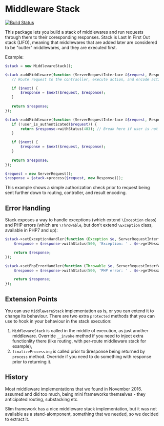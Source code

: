 # Middleware Stack

[![Build Status](https://travis-ci.org/activecollab/middlewarestack.svg?branch=master)](https://travis-ci.org/activecollab/middlewarestack)

This package lets you build a stack of middlewares and run requests through them to their coresponding responses. Stack is Last In First Out stack (LIFO), meaning that middlewares that are added later are considered to be "outter" middlewares, and they are executed first.  

Example:

```php
$stack = new MiddlewareStack();

$stack->addMiddleware(function (ServerRequestInterface &$request, ResponseInterface $response, callable $next = null) {
   // Route request to the contraoller, execute action, and encode action result to response

   if ($next) {
       $response = $next($request, $response);
   }
   
   return $response;
});

$stack->addMiddleware(function (ServerRequestInterface &$request, ResponseInterface $response, callable $next = null) {
   if (!user_is_authenticated($request)) {
       return $response->withStatus(403); // Break here if user is not authenticated
   }

   if ($next) {
       $response = $next($request, $response);
   }
   
   return $response;
});

$request = new ServerRequest();
$response = $stack->process($request, new Response());
```

This example shows a simple authorization check prior to request being sent further down to routing, controller, and result encoding.
 
## Error Handling

Stack exposes a way to handle exceptions (which extend `\Exception` class) and PHP errors (which are `\Throwable`, but don't extend `\Exception` class, available in PHP7 and up):

```php
$stack->setExceptionHandler(function (Exception $e, ServerRequestInterface &$request, ResponseInterface $response) {
    $response = $response->withStatus(500, 'Exception: ' . $e->getMessage());

    return $response;
});

$stack->setPhpErrorHandler(function (Throwable $e, ServerRequestInterface &$request, ResponseInterface $response) {
    $response = $response->withStatus(500, 'PHP error: ' . $e->getMessage());

    return $response;
});
```

## Extension Points

You can use `MiddlewareStack` implementation as is, or you can extend it to change its behaviour. There are two extra `protected` methods that you can use to hook in your behaviour in the stack execution:

1. `MiddlewareStack` is called in the middle of execution, as just another middleware. Override `__invoke` method if you need to inject extra functionlity there (like routing, with per-route middleware stack for example),
1. `finalizeProcessing` is called prior to $response being returned by `process` method. Override if you need to do something with response prior to returning it.

## History

Most middleware implementations that we found in November 2016. assumed and did too much, being mini frameworks themselves - they anticipated routing, substacking etc. 

Slim framework has a nice middleware stack implementation, but it was not available as a stand-alomponent, something that we needed, so we decided to extract it.
